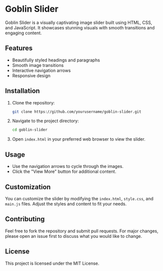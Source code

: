 # Goblin Slider

Goblin Slider is a visually captivating image slider built using HTML, CSS, and JavaScript. It showcases stunning visuals with smooth transitions and engaging content.

## Features

- Beautifully styled headings and paragraphs
- Smooth image transitions
- Interactive navigation arrows
- Responsive design

## Installation

1. Clone the repository:

    ```bash
    git clone https://github.com/yourusername/goblin-slider.git
    ```

2. Navigate to the project directory:

    ```bash
    cd goblin-slider
    ```

3. Open `index.html` in your preferred web browser to view the slider.

## Usage

- Use the navigation arrows to cycle through the images.
- Click the "View More" button for additional content.

## Customization

You can customize the slider by modifying the `index.html`, `style.css`, and `main.js` files. Adjust the styles and content to fit your needs.

## Contributing

Feel free to fork the repository and submit pull requests. For major changes, please open an issue first to discuss what you would like to change.

## License

This project is licensed under the MIT License.


